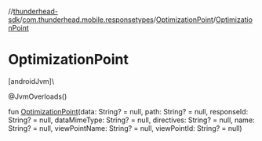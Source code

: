 //[thunderhead-sdk](../../../index.md)/[com.thunderhead.mobile.responsetypes](../index.md)/[OptimizationPoint](index.md)/[OptimizationPoint](-optimization-point.md)

# OptimizationPoint

[androidJvm]\

@JvmOverloads()

fun [OptimizationPoint](-optimization-point.md)(data: String? = null, path: String? = null, responseId: String? = null, dataMimeType: String? = null, directives: String? = null, name: String? = null, viewPointName: String? = null, viewPointId: String? = null)
